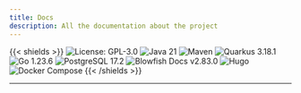 ```yaml
---
title: Docs
description: All the documentation about the project
---
```


{{< shields >}}
<img src="https://img.shields.io/badge/License-GPL--3.0-3c3c3c?style=flat-rounded" alt="License: GPL-3.0">
<img src="https://img.shields.io/badge/Java-21-007396?style=flat-rounded" alt="Java 21">
<img src="https://img.shields.io/badge/Maven-Build-c71a36?style=flat-rounded" alt="Maven">
<img src="https://img.shields.io/badge/Quarkus-3.18.1-4695eb?style=flat-rounded" alt="Quarkus 3.18.1">
<img src="https://img.shields.io/badge/Go-1.23.6-00acd7?style=flat-rounded" alt="Go 1.23.6">
<img src="https://img.shields.io/badge/PostgreSQL-17.2-336791?style=flat-rounded" alt="PostgreSQL 17.2">
<img src="https://img.shields.io/badge/Blowfish-v2.83.0-009688?style=flat-rounded" alt="Blowfish Docs v2.83.0">
<img src="https://img.shields.io/badge/Docs-Hugo-ff4088?style=flat-rounded" alt="Hugo">
<img src="https://img.shields.io/badge/Build-Docker%20Compose-2496ed?style=flat-rounded" alt="Docker Compose">
{{< /shields >}}

---
